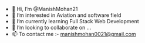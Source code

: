 - 👋 Hi, I’m @ManishMohan21
- 👀 I’m interested in Aviation and software field
- 🌱 I’m currently learning Full Stack Web Development
- 💞️ I’m looking to collaborate on ...
- 📫 To contact me :- manishmohan0021@gmail.com

<!---
ManishMohan21/ManishMohan21 is a ✨ special ✨ repository because its `README.md` (this file) appears on your GitHub profile.
You can click the Preview link to take a look at your changes.
--->
